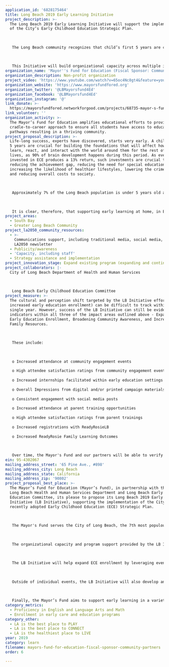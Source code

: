 ```yaml
---
application_id: '6828175464'
title: Long Beach 2019 Early Learning Initiative
project_description: >-
  The Long Beach 2019 Early Learning Initiative will support the implementation
  of the City’s Early Childhood Education Strategic Plan. 
   
   
   
   The Long Beach community recognizes that child’s first 5 years are crucial for building the foundations that will affect how they learn and interact for the rest of their lives.
   
   
   
   This Initiative will build organizational capacity across multiple institutions to Expand Early Education Enrollment, Broaden Community Awareness, and Increase Family Support Resources.
organization_name: 'Mayor''s Fund for Education (Fiscal Sponsor: Community Partners)'
organization_description: Non-profit organization
project_video: 'https://www.youtube.com/watch?v=65oc4Nc8gt4&feature=youtu.be'
organization_website: 'https://www.mayorsfundfored.org'
organization_twitter: '@LBMayorsfund4Ed'
organization_facebook: '@LBMayorsfund4Ed'
organization_instagram: '@'
link_donate: >-
  https://mayorsfundfored.networkforgood.com/projects/68735-mayor-s-fund-for-education
link_volunteer: ''
organization_activity: >-
  The Mayor’s Fund for Education amplifies educational efforts to provide a
  cradle-to-career approach to ensure all students have access to educational
  pathways resulting in a thriving community.
project_proposal_description: >-
  Life-long success, experts have discovered, starts very early. A child’s first
  5 years are crucial for building the foundations that will affect how they
  learn, react, and interact with the world around them for the rest of their
  lives, as 90% of brain development happens during this period. As every dollar
  invested in ECE produces a 13% return, such investments are crucial to
  reducing the achievement gap, reducing the need for special education,
  increasing the likelihood of healthier lifestyles, lowering the crime rate,
  and reducing overall costs to society.
   
   
   
   Approximately 7% of the Long Beach population is under 5 years old and 36% of Long Beach children are born into and live in poverty. Additionally, approximately 23% of Long Beach children are eligible for subsidized preschool enrollment, yet go unserved. This is particularly concerning as by age 4, low-income children have heard 30 million fewer words than their middle and upper-class peers, one determinant in the socio-economic achievement gap. Without targeted interventions, these children will have a higher likelihood of entering kindergarten behind their higher income and ECE-enrolled peers. Long Beach families have also expressed the need for increased resources for supporting the development of their children, support in finding and affording high-quality child care, social connection, and more communal locations supporting learning opportunities. 
   
   
   
   It is clear, therefore, that supporting early learning at home, in ECE centers, among parenting groups, in libraries, parks, or even pubic spaces can make a big difference for children and families. As a result, the City of Long Beach Health and Human Services Department, in collaboration with Mayor’s Fund for Education, the Long Beach Early Childhood Education Committee, and the Long Beach Unified School District, worked to create the Long Beach ECE Strategic Plan. This plan is a blueprint for collective action and making significant improvements for all children of Long Beach by removing barriers, considering the hole child, and ensuring that all children and their families receive the opportunities they need to succeed.
project_areas:
  - South Bay
  - Greater Long Beach Community
project_la2050_community_resources:
  - >-
    Communications support, including traditional media, social media, and
    LA2050 newsletter
  - Publicity/awareness
  - 'Capacity, including staff'
  - Strategy assistance and implementation
project_innovation_stage: Expand existing program (expanding and continuing ongoing successful projects)
project_collaborators: |-
  City of Long Beach Department of Health and Human Services
   
   
   
   Long Beach Early Childhood Education Committee
project_measure: >-
  The cultural and perception shift targeted by the LB Initiative efforts (i.e.
  increased early education enrollment) can be difficult to track within a
  single year. However, success of the LB Initiative can still be evidenced by
  indicators within all three of the impact areas outlined above - Expanding
  Early Education Enrollment, Broadening Community Awareness, and Increasing
  Family Resources. 
   
   
   
   These include:
   
   
   
   o Increased attendance at community engagement events
   
   o High attendee satisfaction ratings from community engagement events 
   
   o Increased internships facilitated within early education settings
   
   o Overall Impressions from digital and/or printed campaign materials
   
   o Consistent engagement with social media posts
   
   o Increased attendance at parent training opportunities 
   
   o High attendee satisfaction ratings from parent trainings 
   
   o Increased registrations with ReadyRosieLB
   
   o Increased ReadyRosie Family Learning Outcomes
   
   
   
   Over time, the Mayor's Fund and our partners will be able to verify if these efforts have a quantifiable impact on regional preschool enrollment.
ein: 95-4302067
mailing_address_street: '65 Pine Ave., #898'
mailing_address_city: Long Beach
mailing_address_state: California
mailing_address_zip: '90802'
project_proposal_best_place: >-
  The Mayor’s Fund for Education (Mayor’s Fund), in partnership with the City of
  Long Beach Health and Human Services Department and Long Beach Early Childhood
  Education Committee, its please to propose its Long Beach 2019 Early Learning
  Initiative (LB Initiative), supporting the implementation of the City’s
  recently adopted Early Childhood Education (ECE) Strategic Plan.
   
   
   
   The Mayor's Fund serves the City of Long Beach, the 7th most populous in California, 10th across the nation in overall diversity, and the 5th most LGBTQ+ friendly city in the nation. Of Long Beach’s nearly 500,000 populous, over 40% identifies as Latino/Hispanic, 29% identify as White, 13% identify as African American and over 12% identify as Asian (which includes the largest Cambodian population living outside of Cambodia). Approximately 26% of Long Beach residents are immigrants, 13.9% of households are headed by a single parent, and 7% of the population is under 5 years old.
   
   
   
   The organizational capacity and program support provided by the LB Initiative will result in three key impacts beginning in July 2019, extending through June 2020: Expanded Early Education Enrollment, Broadened Community ECE Awareness, and Increased Family Support Resources. Through improved alignment of educational systems, community mapping, and data gathering, the Mayor’s Fund and its partners will more effectively meet the objectives of the ECE Strategic Plan and help ensure that all children have equitable access to learning opportunities.
   
   
   
   The LB Initiative will help expand ECE enrollment by leveraging events such as Long Beach Early Learning Festivals and Celebration of the Young Child, which are well attended by ECE providers and families alike. These events enable partners to directly engage and inform families of the early education and enrollment options available to them. Additionally, recognizing that enrollment cannot expand without adequately staffed ECE centers, the Mayor’s Fund will support higher education pathways to this career by helping to increase internship placements within centers.
   
   
   
   Outside of individual events, the LB Initiative will also develop and implement Awareness Campaigns to provide consistent and highly visible messages around the importance of ECE and enrollment. With the added benefit of its connection to the office of Long Beach Mayor Robert Garcia (one of the most highly visible figures in the area), the Mayor’s Fund will be able to help in the dissemination of these messages to a very broad audience.
   
   
   
   Finally, the Mayor’s Fund aims to support early learning in a variety of settings and all children building crucial foundational skills by making developmentally-appropriate learning techniques readily accessible to all families. The LB Initiative will support families in their role as a child’s “first teacher” by expanding family support resources — including its ReadyRosie Family Engagement Program and various parent training workshops.
category_metrics:
  - Proficiency in English and Language Arts and Math
  - Enrollment in early care and education programs
category_other:
  - LA is the best place to PLAY
  - LA is the best place to CONNECT
  - LA is the healthiest place to LIVE
year: 2019
category: learn
filename: mayors-fund-for-education-fiscal-sponsor-community-partners
order: 6

---
```

